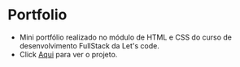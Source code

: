 # Portfolio
* Mini portfólio realizado no módulo de HTML e CSS do curso de desenvolvimento FullStack da Let's code.
* Click [Aqui](https://vanechan.github.io/Portfolio/) para ver o projeto. 
